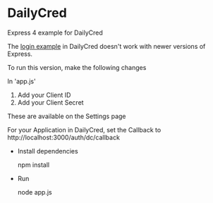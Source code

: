 # DailyCred
Express 4 example for DailyCred

The [login example](https://github.com/dailycred/passport-dailycred/tree/master/examples/login) in DailyCred doesn't work with newer versions of Express.

To run this version, make the following changes

In 'app.js'

1. Add your Client ID
1. Add your Client Secret

These are available on the Settings page

For your Application in DailyCred, set the Callback to
http://localhost:3000/auth/dc/callback


* Install dependencies

    npm install

* Run

    node app.js

